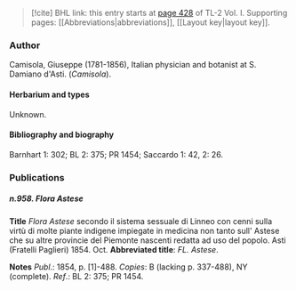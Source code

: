 > [!cite] BHL link: this entry starts at [page 428](https://www.biodiversitylibrary.org/item/103414#page/476/mode/1up) of TL-2 Vol. I.
> Supporting pages: [[Abbreviations|abbreviations]], [[Layout key|layout key]].

### Author

Camisola, Giuseppe (1781-1856), Italian physician and botanist at S. Damiano d'Asti. (*Camisola*).

#### Herbarium and types

Unknown.

#### Bibliography and biography

Barnhart 1: 302; BL 2: 375; PR 1454; Saccardo 1: 42, 2: 26.

### Publications

##### n.958. Flora Astese

**Title**
*Flora Astese* secondo il sistema sessuale di Linneo con cenni sulla virtù di molte piante indigene impiegate in medicina non tanto sull' Astese che su altre provincie del Piemonte nascenti redatta ad uso del popolo. Asti (Fratelli Paglieri) 1854. Oct.
**Abbreviated title**: *FL. Astese*.

**Notes**
*Publ*.: 1854, p. \[1\]-488. *Copies*: B (lacking p. 337-488), NY (complete).
*Ref*.: BL 2: 375; PR 1454.

